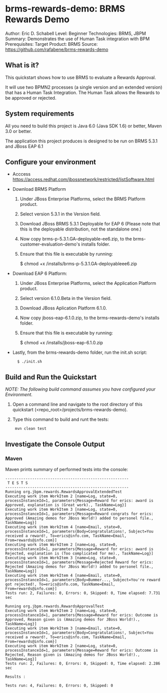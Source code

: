 brms-rewards-demo: BRMS Rewards Demo
====================================
Author: Eric D. Schabell
Level: Beginner
Technologies: BRMS, JBPM
Summary: Demonstrates the use of Human Task integration with BPM
Prerequisites: 
Target Product: BRMS
Source: <https://github.com/rafabene/brms-rewards-demo>

What is it?
-----------

This quickstart shows how to use BRMS to evaluate a Rewards Approval.

It will use two BPMN2 processes (a single version and an extended version) that has a Human Task Integration. The Human Task allows the Rewards to be approved or rejected.


System requirements
-------------------

All you need to build this project is Java 6.0 (Java SDK 1.6) or better, Maven 3.0 or better.

The application this project produces is designed to be run on BRMS 5.3.1 and JBoss EAP 6.1

Configure your environment
--------------------------

- Acccess <https://access.redhat.com/jbossnetwork/restricted/listSoftware.html>
- Download BRMS Platform
  1. Under JBoss Enterprise Platforms, select the BRMS Platform product.
  2. Select version 5.3.1 in the Version field.
  3. Download JBoss BRMS 5.3.1 Deployable for EAP 6 (Please note that this is the deployable distribution, not the standalone one.)
  4. Now copy brms-p-5.3.1.GA-deployable-ee6.zip, to the brms-customer-evaluation-demo's installs folder. 
  5. Ensure that this file is executable by running:

        $ chmod +x <path-to-project>/installs/brms-p-5.3.1.GA-deployableee6.zip
  
- Download EAP 6 Platform:
  1. Under JBoss Enterprise Platforms, select the Application Platform product.
  2. Select version 6.1.0.Beta in the Version field.
  3. Download JBoss Aplication Platform 6.1.0.
  4. Now copy jboss-eap-6.1.0.zip, to the brms-rewards-demo's installs folder. 
  5. Ensure that this file is executable by running:

        $ chmod +x <path-to-project>/installs/jboss-eap-6.1.0.zip

- Lastly, from the brms-rewards-demo folder, run the init.sh script:

        $ ./init.sh
  

Build and Run the Quickstart
----------------------------

_NOTE: The following build command assumes you have configured your Environment._

1. Open a command line and navigate to the root directory of this quickstart (<repo_root>/projects/brms-rewards-demo).
2. Type this command to build and runt the tests:

        mvn clean test 

Investigate the Console Output
------------------------------

### Maven

Maven prints summary of performed tests into the console:

    -------------------------------------------------------
     T E S T S
    -------------------------------------------------------
    Running org.jbpm.rewards.RewardsApprovalExtendedTest
    Executing work item WorkItem 2 [name=Log, state=0, processInstanceId=1, parameters{Message=Reward for erics: award is Approved, explanation is (Great work)., TaskName=Log}]
    Executing work item WorkItem 3 [name=Log, state=0, processInstanceId=1, parameters{Message=Reward congrats for erics: Approved (Amazing demos for JBoss World!) added to personel file., TaskName=Log}]
    Executing work item WorkItem 4 [name=Email, state=0, processInstanceId=1, parameters{Body=Congratulations!, Subject=You received a reward!, To=erics@info.com, TaskName=Email, From=rewards@info.com}]
    Executing work item WorkItem 2 [name=Log, state=0, processInstanceId=1, parameters{Message=Reward for erics: award is Rejected, explanation is (Too complicated for me)., TaskName=Log}]
    Executing work item WorkItem 3 [name=Log, state=0, processInstanceId=1, parameters{Message=Rejected Reward for erics: Rejected (Amazing demos for JBoss World!) added to personel file., TaskName=Log}]
    Executing work item WorkItem 4 [name=Email, state=0, processInstanceId=1, parameters{Body=Bummer..., Subject=You're reward got rejected!, To=erics@info.com, TaskName=Email, From=rewards@info.com}]
    Tests run: 2, Failures: 0, Errors: 0, Skipped: 0, Time elapsed: 7.731 sec
    
    Running org.jbpm.rewards.RewardsApprovalTest
    Executing work item WorkItem 2 [name=Log, state=0, processInstanceId=1, parameters{Message=Reward for erics: Outcome is Approved, Reason given is (Amazing demos for JBoss World!)., TaskName=Log}]
    Executing work item WorkItem 3 [name=Email, state=0, processInstanceId=1, parameters{Body=Congratulations!, Subject=You received a reward!, To=erics@info.com, TaskName=Email, From=rewards@info.com}]
    Executing work item WorkItem 2 [name=Log, state=0, processInstanceId=1, parameters{Message=Reward for erics: Outcome is Rejected, Reason given is (Amazing demos for JBoss World!)., TaskName=Log}]
    Tests run: 2, Failures: 0, Errors: 0, Skipped: 0, Time elapsed: 2.286 sec
    
    Results :
    
    Tests run: 4, Failures: 0, Errors: 0, Skipped: 0

